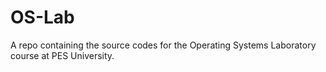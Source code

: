 # OS-Lab
A repo containing the source codes for the Operating Systems Laboratory course at PES University.
